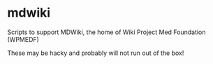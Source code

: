 # mdwiki
Scripts to support MDWiki, the home of Wiki Project Med Foundation (WPMEDF) 

These may be hacky and probably will not run out of the box!
